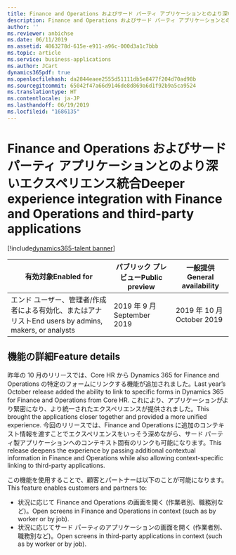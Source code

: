 ```yaml
---
title: Finance and Operations およびサード パーティ アプリケーションとのより深いエクスペリエンス統合
description: Finance and Operations およびサード パーティ アプリケーションとのより深いエクスペリエンス統合
author: ''
ms.reviewer: anbichse
ms.date: 06/11/2019
ms.assetid: 4863278d-615e-e911-a96c-000d3a1c7bbb
ms.topic: article
ms.service: business-applications
ms.author: JCart
dynamics365pdf: true
ms.openlocfilehash: da2844eaee2555d51111db5e8477f204d70ad98b
ms.sourcegitcommit: 65042f47a66d9146de8d869a6d1f92b9a5ca9524
ms.translationtype: HT
ms.contentlocale: ja-JP
ms.lasthandoff: 06/19/2019
ms.locfileid: "1686135"
---
```

# <a name="deeper-experience-integration-with-finance-and-operations-and-third-party-applications"></a><span data-ttu-id="7849f-103">Finance and Operations およびサード パーティ アプリケーションとのより深いエクスペリエンス統合</span><span class="sxs-lookup"><span data-stu-id="7849f-103">Deeper experience integration with Finance and Operations and third-party applications</span></span>
[!include[dynamics365-talent banner](../includes/dynamics365-talent.md)]

| <span data-ttu-id="7849f-104">有効対象</span><span class="sxs-lookup"><span data-stu-id="7849f-104">Enabled for</span></span>    |  <span data-ttu-id="7849f-105">パブリック プレビュー</span><span class="sxs-lookup"><span data-stu-id="7849f-105">Public preview</span></span> | <span data-ttu-id="7849f-106">一般提供</span><span class="sxs-lookup"><span data-stu-id="7849f-106">General availability</span></span> | 
| ---------- | ---------- |---------- |
|<span data-ttu-id="7849f-107">エンド ユーザー、管理者/作成者による有効化、またはアナリスト</span><span class="sxs-lookup"><span data-stu-id="7849f-107">End users by admins, makers, or analysts</span></span>|<span data-ttu-id="7849f-108">2019 年 9 月</span><span class="sxs-lookup"><span data-stu-id="7849f-108">September 2019</span></span>| <span data-ttu-id="7849f-109">2019 年 10 月</span><span class="sxs-lookup"><span data-stu-id="7849f-109">October 2019</span></span>|






## <a name="feature-details"></a><span data-ttu-id="7849f-110">機能の詳細</span><span class="sxs-lookup"><span data-stu-id="7849f-110">Feature details</span></span>
<!--feature detail start -->
<span data-ttu-id="7849f-111">昨年の 10 月のリリースでは、Core HR から Dynamics 365 for Finance and Operations の特定のフォームにリンクする機能が追加されました。</span><span class="sxs-lookup"><span data-stu-id="7849f-111">Last year’s October release added the ability to link to specific forms in Dynamics 365 for Finance and Operations from Core HR.</span></span> <span data-ttu-id="7849f-112">これにより、アプリケーションがより緊密になり、より統一されたエクスペリエンスが提供されました。</span><span class="sxs-lookup"><span data-stu-id="7849f-112">This brought the applications closer together and provided a more unified experience.</span></span> <span data-ttu-id="7849f-113">今回のリリースでは、Finance and Operations に追加のコンテキスト情報を渡すことでエクスペリエンスをいっそう深めながら、サード パーティ製アプリケーションへのコンテキスト固有のリンクも可能になります。</span><span class="sxs-lookup"><span data-stu-id="7849f-113">This release deepens the experience by passing additional contextual information in Finance and Operations while also allowing context-specific linking to third-party applications.</span></span> 

<span data-ttu-id="7849f-114">この機能を使用することで、顧客とパートナーは以下のことが可能になります。</span><span class="sxs-lookup"><span data-stu-id="7849f-114">This feature enables customers and partners to:</span></span>  

- <span data-ttu-id="7849f-115">状況に応じて Finance and Operations の画面を開く (作業者別、職務別など)。</span><span class="sxs-lookup"><span data-stu-id="7849f-115">Open screens in Finance and Operations in context (such as by worker or by job).</span></span> 
- <span data-ttu-id="7849f-116">状況に応じてサード パーティのアプリケーションの画面を開く (作業者別、職務別など)。</span><span class="sxs-lookup"><span data-stu-id="7849f-116">Open screens in third-party applications in context (such as by worker or by job).</span></span>
<!--feature detail end -->










